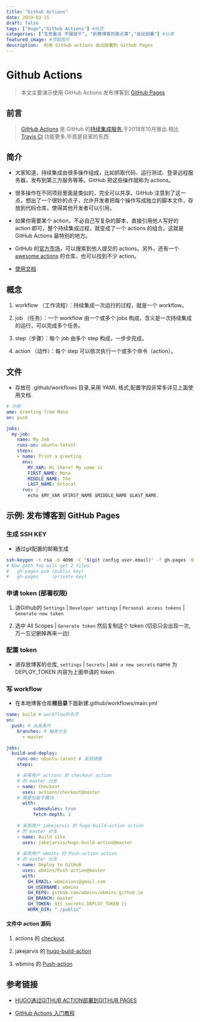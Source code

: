```yaml
---
title: "Github Actions"
date: 2019-03-15
draft: false
tags: ["Hugo","Github Actions"] #标签
categories: ["生死看淡 不服就干", "折腾博客的那点事","自动部署"] #分类
featured_image: #顶部图片
description:  利用 Github actions 自动部署到 Github Pages
---
```


# Github Actions

> 本文主要演示使用 GitHub Actions 发布博客到 [GitHub Pages](https://wbmins.github.io/2017/002/)
## 前言

> [GitHub Actions](https://github.com/features/actions) 是 GitHub 的[持续集成服务](http://www.ruanyifeng.com/blog/2015/09/continuous-integration.html),于2018年10月推出.相比 [Travis CI](https://travis-ci.org/) 功能更多,毕竟是自家的东西.

## 简介

- 大家知道，持续集成由很多操作组成，比如抓取代码、运行测试、登录远程服务器，发布到第三方服务等等。GitHub 把这些操作就称为 actions。

- 很多操作在不同项目里面是类似的，完全可以共享。GitHub 注意到了这一点，想出了一个很妙的点子，允许开发者把每个操作写成独立的脚本文件，存放到代码仓库，使得其他开发者可以引用。

- 如果你需要某个 action，不必自己写复杂的脚本，直接引用他人写好的 action 即可，整个持续集成过程，就变成了一个 actions 的组合。这就是 GitHub Actions 最特别的地方。

- GitHub 的[官方市场](https://github.com/marketplace?type=actions)，可以搜索到他人提交的 actions。另外，还有一个 [awesome actions](https://github.com/sdras/awesome-actions) 的仓库，也可以找到不少 action。

- [使用文档](https://help.github.com/cn/actions/reference/workflow-syntax-for-github-actions)

## 概念

1. workflow （工作流程）：持续集成一次运行的过程，就是一个 workflow。

2. job （任务）：一个 workflow 由一个或多个 jobs 构成，含义是一次持续集成的运行，可以完成多个任务。

3. step（步骤）：每个 job 由多个 step 构成，一步步完成。

4. action （动作）：每个 step 可以依次执行一个或多个命令（action）。

## 文件

- 存放在 .github/workflows 目录,采用 YAML 格式,配置字段非常多详见上面使用文档.

```yml
# 示例
ame: Greeting from Mona
on: push

jobs:
  my-job:
    name: My Job
    runs-on: ubuntu-latest
    steps:
    - name: Print a greeting
      env:
        MY_VAR: Hi there! My name is
        FIRST_NAME: Mona
        MIDDLE_NAME: The
        LAST_NAME: Octocat
      run: |
        echo $MY_VAR $FIRST_NAME $MIDDLE_NAME $LAST_NAME.
```

## 示例: 发布博客到 GitHub Pages

### 生成 SSH KEY

- 通过git配置的邮箱生成

```bash
ssh-keygen -t rsa -b 4096 -C "$(git config user.email)" -f gh-pages -N ""
# Now path You will get 2 files:
#   gh-pages.pub (public key)
#   gh-pages     (private key)
```

### 申请 token (部署权限)

1. 进Github的 `Settings` | `Developer settings` | `Personal access tokens` | `Generate new token`

2. 选中 All Scopes | `Generate token` 然后复制这个 token (切忌只会出现一次,万一忘记删掉再来一边)

### 配置 token

- 进存放博客的仓库, `settings` | `Secrets` | `Add a new secrets` name 为 DEPLOY_TOKEN 内容为上面申请的 token.

###  写 workflow

- 在本地博客仓库**根目录**下面新建.github/workflows/main.yml

```yml
name: build # workflow的名字
on:
  push: # 出发条件
    branches: # 触发分支
      - master

jobs:
  build-and-deploy:
    runs-on: ubuntu-latest # 采用镜像
    steps:

    # 采用用户 actions 的 checkout action
    # 的 master 分支
    - name: Checkout
      uses: actions/checkout@master
    # 需要加载子模块
      with:
          submodules: true
          fetch-depth: 1
    
    # 采用用户 jakejarvis 的 hugo-build-action action
    # 的 master 分支
    - name: Build site
      uses: jakejarvis/hugo-build-action@master
    
    # 采用用户 wbmins 的 Push-action action
    # 的 master 分支
    - name: Deploy to GitHub
      uses: wbmins/Push-action@master
      with:
        GH_EMAIL: wbminions@gmail.com
        GH_USERNAME: wbmins
        GH_REPO: github.com/wbmins/wbmins.github.io
        GH_BRANCH: master
        GH_TOKEN: ${{ secrets.DEPLOY_TOKEN }}
        WORK_DIR: "./public"
```

#### 文件中 action 源码

1. actions 的 [checkout](https://github.com/actions/checkout)

2. jakejarvis 的 [hugo-build-action](https://github.com/jakejarvis/hugo-build-action)

3. wbmins 的 [Push-action](https://github.com/wbmins/Push-action)


## 参考链接

- [HUGO通过GITHUB ACTION部署到GITHUB PAGES](https://tianhui.xin/blog/2019/11/17/hugousegithubactionstopages/)

- [GitHub Actions 入门教程](http://www.ruanyifeng.com/blog/2019/09/getting-started-with-github-actions.html)
